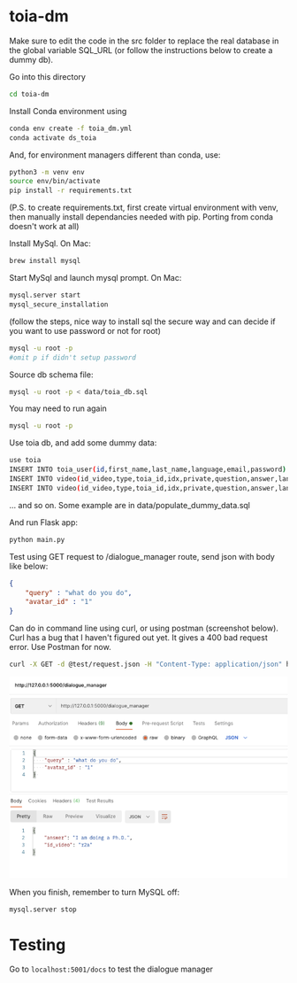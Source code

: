 # toia-dm

Make sure to edit the code in the src folder to replace the real database in the global variable SQL_URL (or follow the instructions below to create a dummy db).

Go into this directory
```bash
cd toia-dm
```

Install Conda environment using
```bash
conda env create -f toia_dm.yml
conda activate ds_toia
```
And, for environment managers different than conda, use:
```bash
python3 -m venv env
source env/bin/activate
pip install -r requirements.txt
```
(P.S. to create requirements.txt, first create virtual environment with venv, then manually install dependancies needed with pip. Porting from conda doesn't work at all)

Install MySql. On Mac:
```bash
brew install mysql
```
Start MySql and launch mysql prompt. On Mac:
```bash
mysql.server start
mysql_secure_installation
```
(follow the steps, nice way to install sql the secure way and can decide if you want to use password or not for root)
```bash
mysql -u root -p
#omit p if didn't setup password
```
Source db schema file:
```bash
mysql -u root -p < data/toia_db.sql
```
You may need to run again
```bash
mysql -u root -p
```

Use toia db, and add some dummy data:
```bash
use toia
INSERT INTO toia_user(id,first_name,last_name,language,email,password) VALUES (1,"Jon","Doe","en-US","jon.doe@gmail.com","abc123");
INSERT INTO video(id_video,type,toia_id,idx,private,question,answer,language,likes,views) VALUES("ef1","answer",1,1,0,"How are you?","I am fine thanks!","en-US",5,14);
INSERT INTO video(id_video,type,toia_id,idx,private,question,answer,language,likes,views) VALUES("0b2","answer",1,2,0,"What is your favorite sport?","I love soccer!","en-US",2,5);
```
... and so on. Some example are in data/populate_dummy_data.sql

And run Flask app:
```bash
python main.py
```

Test using GET request to /dialogue_manager route, send json with body like below:
```json
{
    "query" : "what do you do",
    "avatar_id" : "1"
} 
```

Can do in command line using curl, or using postman (screenshot below). Curl has a bug that I haven't figured out yet. It gives a 400 bad request error. Use Postman for now.
```bash
curl -X GET -d @test/request.json -H "Content-Type: application/json" http://127.0.0.1:5000/dialogue_manager
```

![alt text](https://github.com/AMChierici/toia-dm/blob/main/test/img/postman.png "Postman screenshot")

When you finish, remember to turn MySQL off:
```bash
mysql.server stop
```

# Testing

Go to `localhost:5001/docs` to test the dialogue manager